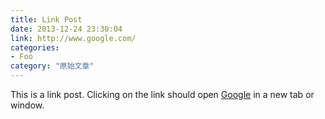 ```yaml
---
title: Link Post
date: 2013-12-24 23:30:04
link: http://www.google.com/
categories:
- Foo
category: "原始文章"
---
```


This is a link post. Clicking on the link should open [Google](http://www.google.com/) in a new tab or window.

